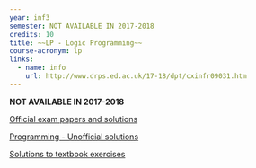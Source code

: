 ```yaml
---
year: inf3
semester: NOT AVAILABLE IN 2017-2018
credits: 10
title: ~~LP - Logic Programming~~
course-acronym: lp
links:
  - name: info
    url: http://www.drps.ed.ac.uk/17-18/dpt/cxinfr09031.htm
---
```

**NOT AVAILABLE IN 2017-2018**

[Official exam papers and solutions](https://drive.google.com/folderview?id=0B2AAOQQZ_8BxTHpRS2d0aXY0WEk&usp=sharing)

[Programming - Unofficial solutions](https://docs.google.com/document/d/1bW-L1lULl_3hv5iYoDLOteteET182in0H-dNnY0Shds/edit)

[Solutions to textbook exercises](https://github.com/c-w/ug3_LearnPrologNow)

